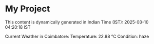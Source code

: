 # My Project

This content is dynamically generated in Indian Time (IST): 2025-03-10 04:20:18 IST


Current Weather in Coimbatore:
Temperature: 22.88 °C
Condition: haze

